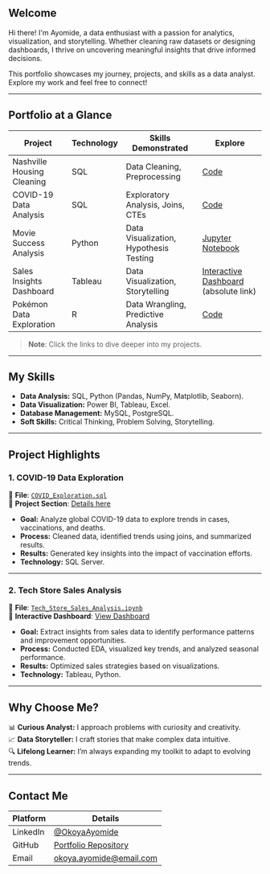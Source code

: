 ## **Welcome**
Hi there! I'm Ayomide, a data enthusiast with a passion for analytics, visualization, and storytelling. Whether cleaning raw datasets or designing dashboards, I thrive on uncovering meaningful insights that drive informed decisions. 

This portfolio showcases my journey, projects, and skills as a data analyst. Explore my work and feel free to connect!

---

## **Portfolio at a Glance**
| **Project**                  | **Technology**        | **Skills Demonstrated**                  | **Explore**                                                                                          |
|------------------------------|-----------------------|------------------------------------------|------------------------------------------------------------------------------------------------------|
| Nashville Housing Cleaning  | SQL                  | Data Cleaning, Preprocessing             | [Code](SQL_Projects/Nashville_Housing_Cleaning.sql)                                                 |
| COVID-19 Data Analysis      | SQL                  | Exploratory Analysis, Joins, CTEs        | [Code](SQL_Projects/COVID_Exploration.sql)                                                         |
| Movie Success Analysis      | Python               | Data Visualization, Hypothesis Testing   | [Jupyter Notebook](Python_Projects/Movie_Success_Analysis.ipynb)                                    |
| Sales Insights Dashboard    | Tableau              | Data Visualization, Storytelling         | [Interactive Dashboard](https://public.tableau.com/views/Tech_Store_Sales_Insights) (absolute link) |
| Pokémon Data Exploration    | R                    | Data Wrangling, Predictive Analysis      | [Code](R_Projects/Pokemon_Data_Exploration.R)                                                      |

> **Note**: Click the links to dive deeper into my projects.  

---

## **My Skills**
- **Data Analysis:** SQL, Python (Pandas, NumPy, Matplotlib, Seaborn).  
- **Data Visualization:** Power BI, Tableau, Excel.  
- **Database Management:** MySQL, PostgreSQL.  
- **Soft Skills:** Critical Thinking, Problem Solving, Storytelling.

---

## **Project Highlights**

### 1. **COVID-19 Data Exploration**
📂 **File**: [`COVID_Exploration.sql`](SQL_Projects/COVID_Exploration.sql)  
🔗 **Project Section**: [Details here](#covid-19-data-exploration)  

- **Goal:** Analyze global COVID-19 data to explore trends in cases, vaccinations, and deaths.  
- **Process:** Cleaned data, identified trends using joins, and summarized results.  
- **Results:** Generated key insights into the impact of vaccination efforts.  
- **Technology:** SQL Server.  

---

### 2. **Tech Store Sales Analysis**
📂 **File**: [`Tech_Store_Sales_Analysis.ipynb`](Python_Projects/Tech_Store_Sales_Analysis.ipynb)  
🔗 **Interactive Dashboard**: [View Dashboard](https://public.tableau.com/views/Tech_Store_Sales_Insights)  

- **Goal:** Extract insights from sales data to identify performance patterns and improvement opportunities.  
- **Process:** Conducted EDA, visualized key trends, and analyzed seasonal performance.  
- **Results:** Optimized sales strategies based on visualizations.  
- **Technology:** Tableau, Python.  

---

## **Why Choose Me?**
📊 **Curious Analyst:** I approach problems with curiosity and creativity.  
📈 **Data Storyteller:** I craft stories that make complex data intuitive.  
🔍 **Lifelong Learner:** I’m always expanding my toolkit to adapt to evolving trends.  

---

## **Contact Me**
| **Platform**    | **Details**                                             |
|------------------|---------------------------------------------------------|
| LinkedIn         | [@OkoyaAyomide](https://linkedin.com/in/okoya-ayomide)  |
| GitHub           | [Portfolio Repository](https://github.com/okoyaayomide) |
| Email            | okoya.ayomide@email.com                                |
